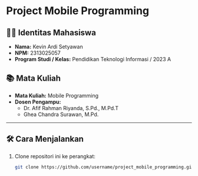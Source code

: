 # Project Mobile Programming

## 👨‍💻 Identitas Mahasiswa
- **Nama:** Kevin Ardi Setyawan  
- **NPM:** 2313025057  
- **Program Studi / Kelas:** Pendidikan Teknologi Informasi / 2023 A  

## 📚 Mata Kuliah
- **Mata Kuliah:** Mobile Programming  
- **Dosen Pengampu:**  
  - Dr. Afif Rahman Riyanda, S.Pd., M.Pd.T  
  - Ghea Chandra Surawan, M.Pd.

---

## 🛠️ Cara Menjalankan
1. Clone repositori ini ke perangkat:
   ```bash
   git clone https://github.com/username/project_mobile_programming.git
